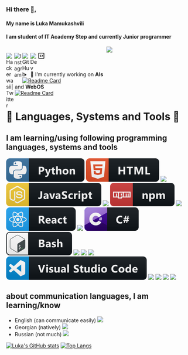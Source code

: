 ### Hi there 👋,
#### My name is Luka Mamukashvili
#### I am student of IT Academy Step and currently Junior programmer

<img align='right' src="https://media.giphy.com/media/M9gbBd9nbDrOTu1Mqx/giphy.gif" width="230">
<br/>
<a href="https://twitter.com/3drx6FrkfCtpyHI">
  <img align="left" alt="Hackerwasii| Twitter" width="22px" src="https://cdn.jsdelivr.net/npm/simple-icons@v3/icons/twitter.svg" />
</a>
<a href="https://www.instagram.com/blue_reaper_gaming">
  <img align="left" alt="Instagram" width="22px" src="https://cdn.jsdelivr.net/npm/simple-icons@v3/icons/instagram.svg" />
</a>
<a href="https://github.com/UltraStudioLTD">
  <img align="left" alt="GitHub" width="22px" src="https://cdn.jsdelivr.net/npm/simple-icons@3.5.0/icons/github.svg" />
</a>
<a href="https://gist.github.com/UltraStudioLTD">
  <svg xmlns="http://www.w3.org/2000/svg" viewBox="0 0 16 16" width="16" height="16"><path fill-rule="evenodd" d="M1.75 1.5a.25.25 0 00-.25.25v12.5c0 .138.112.25.25.25h12.5a.25.25 0 00.25-.25V1.75a.25.25 0 00-.25-.25H1.75zM0 1.75C0 .784.784 0 1.75 0h12.5C15.216 0 16 .784 16 1.75v12.5A1.75 1.75 0 0114.25 16H1.75A1.75 1.75 0 010 14.25V1.75zm9.22 3.72a.75.75 0 000 1.06L10.69 8 9.22 9.47a.75.75 0 101.06 1.06l2-2a.75.75 0 000-1.06l-2-2a.75.75 0 00-1.06 0zM6.78 6.53a.75.75 0 00-1.06-1.06l-2 2a.75.75 0 000 1.06l2 2a.75.75 0 101.06-1.06L5.31 8l1.47-1.47z"></path></svg>
</a>
<!--
<a href="https://wa.link/p5a9ku">
  <img align="left" alt="whatsapp" width="22px" src="https://cdn.jsdelivr.net/npm/simple-icons@3.5.0/icons/whatsapp.svg" />
</a>
-->
<a href="https://dev.to/ultrastudio">
  <img align="left" alt="Dev" width="22px" src="https://cdn.jsdelivr.net/npm/simple-icons@3.5.0/icons/dev-dot-to.svg" />
</a>
<br/>
<br/>

- 🔭 I’m currently working on **Als** <br/> [![Readme Card](https://github-readme-stats.vercel.app/api/pin/?username=UltraStudioLTD&repo=Als)](https://github.com/UltraStudioLTD/Als) <br/>
  and **WebOS** <br/> [![Readme Card](https://github-readme-stats.vercel.app/api/pin/?username=UltraStudioLTD&repo=WebOS)](https://github.com/UltraStudioLTD/WebOS)


# 🌱 Languages, Systems and Tools 🌱
## I am learning/using following programming languages, systems and tools
[![Python](https://raw.githubusercontent.com/bornmay/bornmay/master/svg/dev/languages/python.svg)](https://www.python.org/) [![HTML (HyperText Markup Language)](https://raw.githubusercontent.com/bornmay/bornmay/master/svg/dev/languages/html.svg)](https://html.com/) <a href="https://www.w3schools.com/Css/"><img src="https://shields.io/badge/%20-CSS-black?logo=css3&labelColor=cyan&logoColor=white&style=flat" height="30"></a> [![JS (JavaScript) vanilla](https://raw.githubusercontent.com/bornmay/bornmay/master/svg/dev/languages/js.svg)](https://javascript.com/) <a href="https://www.nodejs.org"><img src="https://shields.io/badge/%20-Node%20JS-black?logo=node-dot-js&labelColor=green&logoColor=white&style=flat" height="30"></a> [![npm](https://raw.githubusercontent.com/bornmay/bornmay/master/svg/dev/services/npm.svg)](https://www.npmjs.com/) <a href="https://jquery.com"><img src="https://shields.io/badge/%20-jQuery-black?logo=jquery&labelColor=yellow&logoColor=white&style=flat" height="30"></a> [![ReactJS/React = JavaScript framework/library](https://raw.githubusercontent.com/bornmay/bornmay/master/svg/dev/frameworks/react.svg)](https://reactjs.org/) <a href="https://www.php.net/"><img src="https://shields.io/badge/%20-PHP-black?logo=php&labelColor=purple&logoColor=white&style=flat" height="30"></a> [![C# (CSharp)](https://raw.githubusercontent.com/bornmay/bornmay/master/svg/dev/languages/csharp.svg)](https://docs.microsoft.com/en-us/dotnet/csharp/) [![Bash (Bourne Again Shell)](https://raw.githubusercontent.com/bornmay/bornmay/master/svg/dev/tools/bash.svg)](https://www.gnu.org/software/bash/) <a href="https://www.vim.org/"><img src="https://shields.io/badge/%20-Vim-black?logo=vim&labelColor=green&logoColor=white&style=flat" height="30"></a> <a href="https://www.nano-editor.org/"><img src="https://shields.io/badge/%20-Gnu Nano-black?logo=gnu&labelColor=white&logoColor=black&style=flat" height="30"></a> <a href="https://www.https://www.sublimetext.com/./"><img src="https://shields.io/badge/%20-Sublime Text-black?logo=sublime-text&labelColor=yellow&logoColor=white&style=flat" height="30"></a> [![Visual Studio Code](https://raw.githubusercontent.com/bornmay/bornmay/master/svg/dev/tools/visualstudio_code.svg)](https://code.visualstudio.com/) <a href="https://www.visualstudio.microsoft.com/"><img src="https://shields.io/badge/%20-Visual Studio-black?logo=visual-studio&labelColor=purple&logoColor=white&style=flat" height="30"></a> <a href="https://www.replit.com/"><img src="https://shields.io/badge/%20-Repl it-black?logo=repl-dot-it&labelColor=gray&logoColor=white&style=flat" height="30"></a> <a href="https://www.ubuntu.com/"><img src="https://shields.io/badge/%20-Ubuntu 20.04 (WSL)-black?logo=ubuntu&labelColor=orange&logoColor=white&style=flat" height="30"></a> <a href="https://www.microsoft.com/en-us/software-download/windows10"><img src="https://shields.io/badge/%20-Windows 10-black?logo=windows&labelColor=darkcyan&logoColor=white&style=flat" height="30"></a>

## about communication languages, I am learning/know
- English (can communicate easily) <kbd><img src="https://upload.wikimedia.org/wikipedia/en/a/a4/Flag_of_the_United_States.svg" height="26"></kbd>
- Georgian (natively) <kbd><img src="https://upload.wikimedia.org/wikipedia/commons/0/0f/Flag_of_Georgia.svg" height="26"></kbd>
- Russian (not much) <kbd><img src="https://upload.wikimedia.org/wikipedia/en/f/f3/Flag_of_Russia.svg" height="26"></kbd>

[![Luka's GitHub stats](https://github-readme-stats.vercel.app/api?username=UltraStudioLTD&show_icons=true&theme=radical)](https://github.com/UltraStudioLTD/)
[![Top Langs](https://github-readme-stats.vercel.app/api/top-langs/?username=UltraStudioLTD&layout=compact)](https://github.com/UltraStudioLTD/)

<!--
**UltraStudioLTD/UltraStudioLTD** is a ✨ _special_ ✨ repository because its `README.md` (this file) appears on your GitHub profile.

Here are some ideas to get you started:

- 🔭 I’m currently working on Als
- 🌱 I’m currently learning C# (CSharp) and Bash
- 👯 I’m looking to collaborate on ...
- 🤔 I’m looking for help with ...
- 💬 Ask me about ...
- 📫 How to reach me: ...
- 😄 Pronouns: ...
- ⚡ Fun fact: ...
-->

